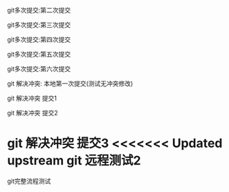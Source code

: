 git多次提交:第二次提交

git多次提交:第三次提交

git多次提交:第四次提交

git多次提交:第五次提交

git多次提交:第六次提交

git 解决冲突: 本地第一次提交(测试无冲突修改)

git 解决冲突 提交1

git 解决冲突 提交2

git 解决冲突 提交3
<<<<<<< Updated upstream
git 远程测试2
=======

git完整流程测试
